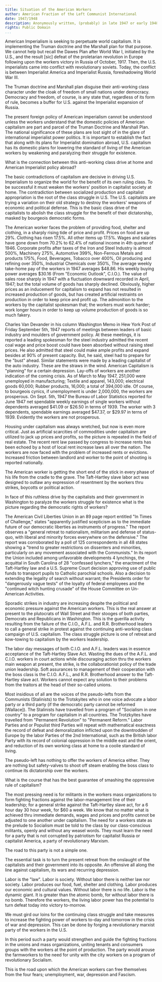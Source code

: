 ```yaml
---
title: Situation of the American Workers
author: American Fraction of the Left Communist International
date: 1947/1948
description: Anonymously written, (probably) in late 1947 or early 1948, for the first issue of International Bulletin. Only a few formatting corrections have been made to this red texts version. From a scanned PDF of the same, available at https://archive.org/details/InternationalBulletinNo1
rights:	Public Domain
...
```


American Imperialism is seeking to perpetuate world capitalism. It is implementing the Truman doctrine and the Marshall plan for that purpose. We cannot help but recall the Dawes Plan after World War I, initiated by the U.S., and the result [sic] defeat of the proletarian revolution in Europe following upon the workers victory in Russia of October, 1917. Then, the U.S. imperialists came into conflict with revolutionary soviets. Today, the conflict is between Imperialist America and Imperialist Russia, foreshadowing World War III.

The Truman doctrine and Marshall plan disguise their anti-working class character under the cloak of freedom of small nations under democracy. Democracy and freedom, of course, is any state that, regardless of its form of rule, becomes a buffer for U.S. against the Imperialist expansion of Russia.

The present foreign policy of American imperialism cannot be understood unless the workers understand that the domestic policies of American capitalism are part and parcel of the Truman Doctrine and Marshall Plan. The national significance of these plans are lost sight of in the glare of international imperialist power politics. It is important to establish the fact that along with its plans for Imperialist domination abroad, U.S. capitalism has its domestic plans for lowering the standard of living of the American workers by weakening and paralyzing their struggle for existence.

What is the connection between this anti-working class drive at home and American Imperialist policy abroad?

The basic contradictions of capitalism are decisive in driving U.S. Imperialism to organize the world for the benefit of its own ruling class. To be successful it must weaken the workers' position in capitalist society at home. The contradiction between socialized production and capitalist appropriation is the root of the class struggle in U.S. The U.S. capitalists are trying a variation on their old strategy to destroy the workers' weapons of economic and political defense. This is the basic class drive of the capitalists to abolish the class struggle for the benefit of their dictatorship, masked by bourgeois democratic forms.

The American worker faces the problem of providing food, shelter and clothing, in a sharply rising tide of price and profit. Prices on food are up 29%. Clothing has risen 17.5%. All other items up 17.5%. Wages and salaries have gone down from 70.2% to 62.4% of national income in 4th quarter of 1946. Corporate profits after taxes of the Iron and Steel Industry is almost 500%, Machinery 275%, Automotive 399%, Non-Ferrous Metals and products 175%, Food, Beverages, Tobacco over 400%, Oil producing and refining over 350%, Industrial Chemicals over 350%, The average weekly take-home pay of the workers in 1947 averages $48.86. His weekly buying power averages $30.16 (From "Economic Outlook", C.I.O.). The value of sales rose sharply in 1947 with a fluctuation downward recorded in April, 1947; but the total volume of goods has sharply declined. Obviously, higher prices as an inducement for capitalism to expand has not resulted in increased production of goods, but has created artificial restraints on production in order to keep price and profit up. The admonition to the workers by the capitalist spokesman that; the workers must work harder; work longer hours in order to keep up volume production of goods is so much fakery.

Charles Van Devander in his column Washington Memo in Hew York Post of Friday September 5th, 1947 reports of meetings between leaders of basic industry and moulders of government policy. At these meetings, it is reported a leading spokesman for the steel industry admitted the recent coal wage and price boost could have been absorbed without raising steel prices. He also admitted that steel could make ample profits and expand besides at 90% of present capacity. But, he said, steel had to prepare for the "bust" ahead. Similar statements were made by a leading capitalist of the auto industry. These are the straws in the wind. American Capitalism is "planning" for a certain depression. Lay-offs of workers are another indication of the coming crisis. As of March to May 1947, 251,000 were unemployed in manufacturing; Textile and apparel, 143,000; electrical goods 60,000; Rubber products, 16,000; a total of 394,000 idle. Of course, to bourgeois cynics, if unemployment is under 2,000,000, the workers are prosperous. On Sept. 5th, 1947 the Bureau of Labor Statistics reported for June 1947 net spendable weekly earnings of single workers without dependents averaged $41.09 or $26.50 in terms of 1939. The worker with 3 dependents, spendable earnings averaged $47.37, or $29.97 in terns of 1939. Evidently the workers are not prosperous.

Housing under capitalism was always wretched, but now is even more critical. Just as artificial scarcities of commodities under capitalism are utilized to jack up prices and profits, so the picture is repeated in the field of real estate. The recent rent law passed by congress to increase rents has been echoed by a host of local rent increase laws all over the nation. The workers are now faced with the problem of increased rents or evictions. Increased friction between landlord and worker to the point of shooting is reported nationally.

The American worker is getting the short end of the stick in every phase of his life from the cradle to the grave. The Taft-Hartley slave labor act was designed to outlaw any expression of resentment by the workers thru strikes, boycotts or political action.

In face of this ruthless drive by the capitalists and their government in Washington to paralyze the workers struggle for existence what is the picture regarding the democratic rights of workers?

The American Civil Liberties Union in an 89 page report entitled "In Times of Challenge," states "apparently justified scepticism as to the immediate future of our democratic liberties as instruments of progress." The report observes a "general retreat to nationalism, militarism and defense of status-quo, with liberal and minority forces everywhere on the defensive." The report was corroborated by a poll of 125 correspondents in all 48 states showing a "trend to greater restrictions on dissenters and minorities, particularly on any movement associated with the Communists." In its report the Union included among unfavorable developments 4 lynchings, the acquittal in South Carolina of 28 "confessed lynchers," the enactment of the Taft-Hartley law and a U.S. Supreme Court decision approving use of public funds to transport pupils to Catholic parochial schools. Also a decision to extending the legality of search without warrant; the Presidents order for "dangerously vague tests" of the loyalty of federal employees and the "continued witch hunting crusade" of the House Committee on Un-American Activities.

Sporadic strikes in industry are increasing despite the political and economic pressure against the American workers. This is the real answer at present to the plutocrats of Wall Street and their stooges of both parties, Democrats and Republicans in Washington. This is the guerilla activity resulting from the failure of the C.I.O., A.F.L. and R.R. Brotherhood leaders to call a general strike in protest against the continuing anti-working class campaign of U.S. capitalism. The class struggle picture is one of retreat and kow-towing to capitalism by the workers leadership.

The labor day messages of both C.I.O. and A.F.L. leaders was in essence acceptance of the Taft-Hartley Slave Act. Wasting the dues of the A.F.L. and C.I.O. workers in court actions while discouraging action thru the workers main weapon at present, the strike, is the collaborationist policy of the trade union leadership. Soft assurances to management of their cooperation with the boss class is the C.I.O. A.F.L., and R.R. Brotherhood answer to the Taft-Hartley slave act. Workers cannot expect any solution to their problems from the traitors at the head of their so-called unions.

Most insidious of all are the voices of the pseudo-lefts from the Communists (Stalinists) to the Trotskyites who in one voice advocate a labor party or a third party (if the democratic party cannot be reformed [Wallace]). The Stalinists have travelled from a program of "Socialism in one country" to a program for capitalism in all countries. The Trotzkyites have travelled from "Permanent Revolution" to "Permanent Reform." Labor Parties and or Populist third Parties will repeat with mathematical exactness the record of defeat and demoralization inflicted upon the downtrodden of Europe by the labor Parties of the 2nd International, such as the British labor Party with its record of colonial oppression in the middle east and the orient, and reduction of its own working class at home to a coolie standard of living.

The pseudo-left has nothing to offer the workers of America either. They are nothing but safety-valves to shoot off steam enabling the boss class to continue its dictatorship over the workers.

What is the course that has the best guarantee of smashing the oppressive rule of capitalism?

The most pressing need is for militants in the workers mass organizations to form fighting fractions against the labor-management line of their leadership; for a general strike against the Taft-Hartley slave act, for a 6 hour day 30 hour week, for $60 a week. We know that no matter what is achieved thru immediate demands, wages and prices and profits cannot be adjusted to one another under capitalism. The need for a workers state as the prelude to Socialism must be told to the class by our class-conscious militants, openly and without any weasel words. They must learn the need for a party that is not corrupted by patriotism for capitalist Russia or capitalist America, a party of revolutionary Marxism.

The road to this party is not a simple one.

The essential task is to turn the present retreat from the onslaught of the capitalists and their government into its opposite. An offensive all along the line against capitalism, its wars and recurring depression.

Labor is the "law". Labor is society. Without labor there is neither law nor society. Labor produces our food, fuel, shelter and clothing. Labor produces our economic and cultural values. Without labor there is no life. Labor is the dynamic giant. It is greater than the atomic bomb, for without labor there is no bomb. Therefore the workers, the living labor power has the potential to turn defeat today into victory to-morrow.

We must gird our loins for the continuing class struggle and take measures to increase the fighting power of workers to-day and tomorrow in the crisis of war and depression. This can be done by forging a revolutionary marxist party of the workers in the U.S.

In this period such a party would strengthen and guide the fighting fractions in the unions and mass organizations, uniting tenants and consumers groups with the workers at the point of production. The party would arouse the farmworkers to the need for unity with the city workers on a program of revolutionary Socialism.

This is the road upon which the American workers can free themselves from the four fears; unemployment, war, depression and Fascism.

